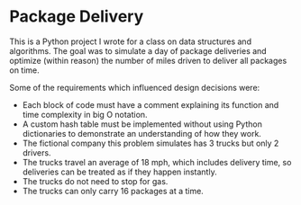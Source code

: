 # Package Delivery
This is a Python project I wrote for a class on data structures and algorithms. The goal was to simulate a day of package deliveries and optimize (within reason) the number of miles driven to deliver all packages on time.

Some of the requirements which influenced design decisions were:
* Each block of code must have a comment explaining its function and time complexity in big O notation.
* A custom hash table must be implemented without using Python dictionaries to demonstrate an understanding of how they work.
* The fictional company this problem simulates has 3 trucks but only 2 drivers.
* The trucks travel an average of 18 mph, which includes delivery time, so deliveries can be treated as if they happen instantly.
* The trucks do not need to stop for gas.
* The trucks can only carry 16 packages at a time.